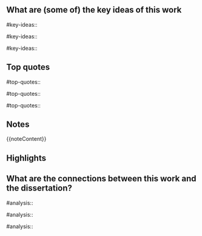 ## What are (some of) the key ideas of this work
#key-ideas:: 

#key-ideas:: 

#key-ideas:: 

## Top quotes
#top-quotes:: 

#top-quotes:: 

#top-quotes:: 

## Notes
{{noteContent}}

## Highlights

## What are the connections between this work and the dissertation?
#analysis:: 

#analysis:: 

#analysis:: 